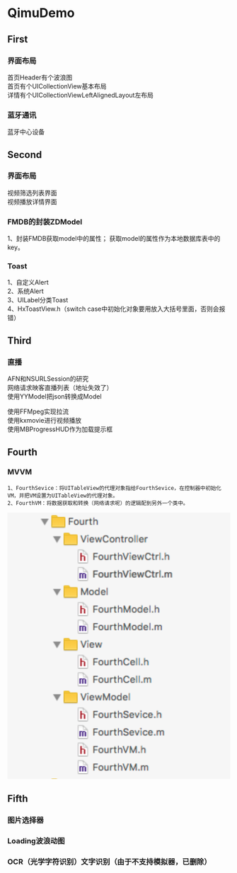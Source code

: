 # QimuDemo


## First
### 界面布局
首页Header有个波浪图</br>
首页有个UICollectionView基本布局</br>
详情有个UICollectionViewLeftAlignedLayout左布局</br>

### 蓝牙通讯
蓝牙中心设备</br>


## Second
### 界面布局
视频筛选列表界面</br>
视频播放详情界面

### FMDB的封装ZDModel
1、封装FMDB获取model中的属性；
获取model的属性作为本地数据库表中的key。

### Toast
1、自定义Alert</br>
2、系统Alert</br>
3、UILabel分类Toast</br>
4、HxToastView.h（switch case中初始化对象要用放入大括号里面，否则会报错）</br>


## Third
### 直播
AFN和NSURLSession的研究</br>
网络请求映客直播列表（地址失效了）</br>
使用YYModel把json转换成Model</br>

使用FFMpeg实现拉流</br>
使用kxmovie进行视频播放</br>
使用MBProgressHUD作为加载提示框



## Fourth
### MVVM
```
1、FourthSevice：将UITableView的代理对象指给FourthSevice，在控制器中初始化VM，并把VM设置为UITableView的代理对象。
2、FourthVM：将数据获取和转换（网络请求呢）的逻辑配到另外一个类中。
```
![MVVM文件结构](https://github.com/Braindie/BJMOOCDemo/blob/master/%E5%9B%BE%E7%89%87/MVVM.png)



## Fifth
### 图片选择器 
### Loading波浪动图
### OCR（光学字符识别）文字识别（由于不支持模拟器，已删除）


